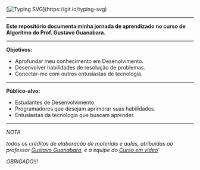 [![Typing SVG](https://readme-typing-svg.demolab.com?font=Jersey+15&size=40&pause=1000&color=2CC200&random=false&width=435&lines=%3E%3E%3E+ALGORITMO_)](https://git.io/typing-svg)

---

 **Este repositório documenta minha jornada de aprendizado no curso de Algoritmo do Prof. Gustavo Guanabara.**

---
 **Objetivos:**

 - Aprofundar meu conhecimento em Desenolvimento.
 - Desenvolver habilidades de resolução de problemas.
 - Conectar-me com outros entusiastas de tecnologia.
---
 **Público-alvo:**

 - Estudantes de Desenvolvimento.
 - Programadores que desejam aprimorar suas habilidades.
 - Entusiastas da tecnologia que buscam aprender.

---
*NOTA*

*todos os créditos de elaboracão de materiais e aulas, atribuidas ao professor [Gustavo Guanabara](https://github.com/gustavoguanabara), e a equipe do [Curso em video](https://www.cursoemvideo.com)'*

*OBRIGADO!!!*
